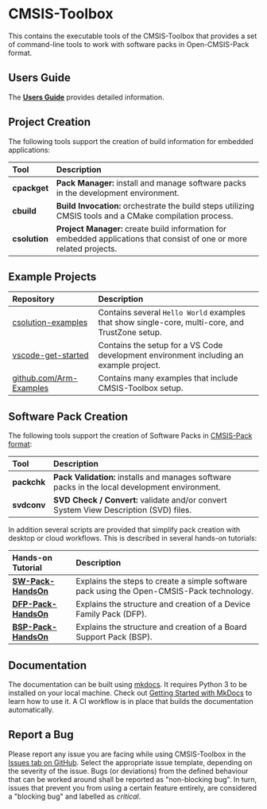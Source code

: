 # CMSIS-Toolbox

This contains the executable tools of the CMSIS-Toolbox that provides a set of command-line tools to work with software packs in Open-CMSIS-Pack format.

## Users Guide

The [**Users Guide**](https://open-cmsis-pack.github.io/cmsis-toolbox) provides detailed information.

## Project Creation

The following tools support the creation of build information for embedded applications:

Tool           | Description
:--------------|:-------------
**cpackget**   | **Pack Manager:** install and manage software packs in the development environment.
**cbuild**     | **Build Invocation:** orchestrate the build steps utilizing CMSIS tools and a CMake compilation process.
**csolution**  | **Project Manager:** create build information for embedded applications that consist of one or more related projects.

## Example Projects

Repository            | Description
:---------------------|:-------------------------------------
[csolution-examples](https://github.com/Open-CMSIS-Pack/csolution-examples) | Contains several `Hello World` examples that show single-core, multi-core, and TrustZone setup.
[vscode-get-started](https://github.com/Open-CMSIS-Pack/vscode-get-started) | Contains the setup for a VS Code development environment including an example project.
[github.com/Arm-Examples](https://github.com/Arm-Examples) | Contains many examples that include CMSIS-Toolbox setup.

## Software Pack Creation

The following tools support the creation of Software Packs in [CMSIS-Pack format](https://open-cmsis-pack.github.io/Open-CMSIS-Pack-Spec/main/html/index.html):

Tool           | Description
:--------------|:-------------
**packchk**    | **Pack Validation:** installs and manages software packs in the local development environment.
**svdconv**    | **SVD Check / Convert:** validate and/or convert System View Description (SVD) files.

In addition several scripts are provided that simplify pack creation with desktop or cloud workflows. This is described in several hands-on tutorials:

Hands-on Tutorial         | Description
:-------------------------|:-------------
[**SW-Pack-HandsOn**](https://github.com/Open-CMSIS-Pack/SW-Pack-HandsOn)    | Explains the steps to create a simple software pack using the Open-CMSIS-Pack technology.
[**DFP-Pack-HandsOn**](https://github.com/Open-CMSIS-Pack/DFP-Pack-HandsOn)  | Explains the structure and creation of a Device Family Pack (DFP).
[**BSP-Pack-HandsOn**](https://github.com/Open-CMSIS-Pack/DFP-Pack-HandsOn)  | Explains the structure and creation of a Board Support Pack (BSP).

## Documentation

The documentation can be built using [mkdocs](https://www.mkdocs.org/). It requires Python 3 to be installed on your local machine.
Check out [Getting Started with MkDocs](https://www.mkdocs.org/getting-started/) to learn how to use it. A CI workflow is
in place that builds the documentation automatically.

## Report a Bug

Please report any issue you are facing while using CMSIS-Toolbox in the [Issues tab on GitHub](https://github.com/Open-CMSIS-Pack/cmsis-toolbox/issues/new/choose).
Select the appropriate issue template, depending on the severity of the issue. Bugs (or deviations) from the defined behaviour that can be worked around shall be reported as "non-blocking bug". In turn, issues that prevent you from using a certain feature entirely, are considered a "blocking bug" and labelled as *critical*.
